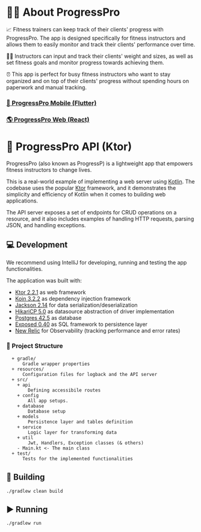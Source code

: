# 💪🏽 About ProgressPro

📈 Fitness trainers can keep track of their clients' progress with ProgressPro. The app is designed specifically for fitness instructors and allows them to easily monitor and track their clients' performance over time.

🏋🏽 Instructors can input and track their clients' weight and sizes, as well as set fitness goals and monitor progress towards achieving them.  

⏰ This app is perfect for busy fitness instructors who want to stay organized and on top of their clients' progress without spending hours on paperwork and manual tracking.

### [📱 ProgressPro Mobile (Flutter)](https://github.com/hopingsteam/ProgressPro-Mobile)
### [🌎 ProgressPro Web (React)](https://github.com/hopingsteam/ProgressPro-Web)

# 🚀 ProgressPro API (Ktor)

ProgressPro (also known as ProgressP) is a lightweight app that empowers fitness instructors to change lives.

This is a real-world example of implementing a web server using [Kotlin](https://kotlinlang.org/). The codebase uses the popular [Ktor](https://ktor.io/) framework, and it demonstrates the simplicity and efficiency of Kotlin when it comes to building web applications.

The API server exposes a set of endpoints for CRUD operations on a resource, and it also includes examples of handling HTTP requests, parsing JSON, and handling exceptions.

## 💻 Development

We recommend using IntelliJ for developing, running and testing the app functionalities.

The application was built with:

- [Ktor 2.2.1](https://github.com/ktorio/ktor) as web framework
- [Koin 3.2.2](https://github.com/InsertKoinIO/koin) as dependency injection framework
- [Jackson 2.14](https://github.com/FasterXML/jackson-module-kotlin) for data serialization/deserialization
- [HikariCP 5.0](https://github.com/brettwooldridge/HikariCP) as datasource abstraction of driver implementation
- [Postgres 42.5](https://github.com/postgres/postgres) as database
- [Exposed 0.40](https://github.com/JetBrains/Exposed) as SQL framework to persistence layer
- [New Relic](https://github.com/newrelic/java-agent-api) for Observability (tracking performance and error rates)

### 📁 Project Structure

      + gradle/
          Gradle wrapper properties
      + resources/
          Configuration files for logback and the API server
      + src/
        + api
            Defining accessibile routes
        + config
            All app setups.
        + database
            Database setup
        + models
            Persistence layer and tables definition
        + service
            Logic layer for transforming data
        + util
            Jwt, Handlers, Exception classes (& others)
        - Main.kt <- The main class
      + test/
          Tests for the implemented functionalities


## 🔨 Building

    ./gradlew clean build

## ▶️ Running

    ./gradlew run
